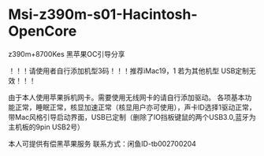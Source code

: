 # Msi-z390m-s01-Hacintosh-OpenCore
z390m+8700Kes 黑苹果OC引导分享

！！！请使用者自行添加机型3码！！！推荐iMac19，1 若为其他机型 USB定制无效！！！

由于本人使用苹果拆机网卡。需要使用无线网卡的请自行添加驱动。
各项基本功能正常，睡眠正常，核显加速正常（核显用户亦可使用），声卡ID选择1驱动正常，带Mac风格引导启动界面，USB已定制（删除了IO挡板键鼠的两个USB3.0,蓝牙为主机板的9pin USB2号）

本人可提供有偿黑苹果服务 联系方式：闲鱼ID-tb002700204
